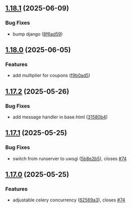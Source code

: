 ## [1.18.1](https://github.com/l4rm4nd/VoucherVault/compare/v1.18.0...v1.18.1) (2025-06-09)


### Bug Fixes

* bump django ([8f6ad59](https://github.com/l4rm4nd/VoucherVault/commit/8f6ad59073d219c11bd9a687100a07c362400d56))

## [1.18.0](https://github.com/l4rm4nd/VoucherVault/compare/v1.17.2...v1.18.0) (2025-06-05)


### Features

* add multiplier for coupons ([f9b0ad5](https://github.com/l4rm4nd/VoucherVault/commit/f9b0ad571ff36a46f29f31394a8e3b1dd6f0e439))

## [1.17.2](https://github.com/l4rm4nd/VoucherVault/compare/v1.17.1...v1.17.2) (2025-05-26)


### Bug Fixes

* add message handler in base.html ([31580b4](https://github.com/l4rm4nd/VoucherVault/commit/31580b429a21947cadf6749b368910d1c44c5bca))

## [1.17.1](https://github.com/l4rm4nd/VoucherVault/compare/v1.17.0...v1.17.1) (2025-05-25)


### Bug Fixes

* switch from runserver to uwsgi ([5b8e2b5](https://github.com/l4rm4nd/VoucherVault/commit/5b8e2b5a53267839f33b197a6355690ac6e54ddd)), closes [#74](https://github.com/l4rm4nd/VoucherVault/issues/74)

## [1.17.0](https://github.com/l4rm4nd/VoucherVault/compare/v1.16.3...v1.17.0) (2025-05-25)


### Features

* adjustable celery concurrency ([62569a3](https://github.com/l4rm4nd/VoucherVault/commit/62569a33e46799e0e8afcb1d7fedfb91b7d65cda)), closes [#74](https://github.com/l4rm4nd/VoucherVault/issues/74)

